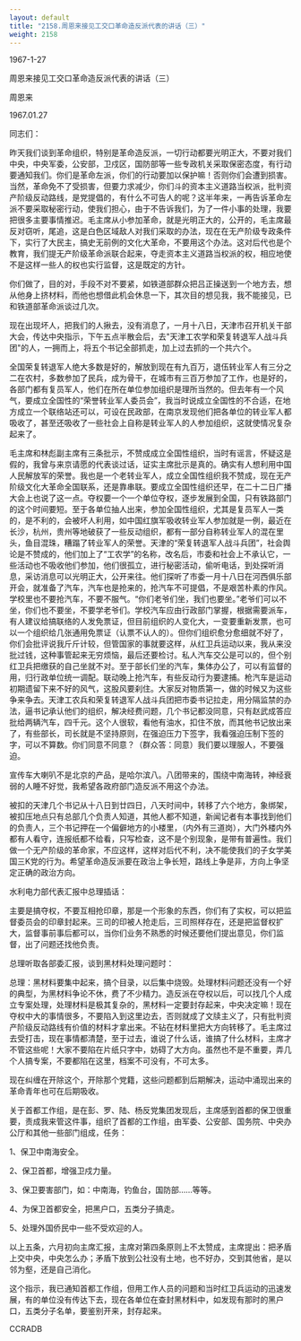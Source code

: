 ```yaml
---
layout: default
title: "2158.周恩来接见工交口革命造反派代表的讲话（三）"
weight: 2158
---
```


1967-1-27

周恩来接见工交口革命造反派代表的讲话（三）

周恩来

1967.01.27

同志们：

昨天我们谈到革命组织，特别是革命造反派，一切行动都要光明正大，不要对我们中央，中央军委，公安部，卫戍区，国防部等一些专政机关采取保密态度，有行动要通知我们。你们是革命左派，你们的行动要加以保护嘛！否则你们会遭到损害。当然，革命免不了受损害，但要力求减少，你们斗的资本主义道路当权派，批判资产阶级反动路线，是党提倡的，有什么不可告人的呢？这半年来，一再告诉革命左派不要采取秘密行动，使我们担心，由于不告诉我们，为了一件小事的处理，我要把很多主要事情推迟。毛主席从小参加革命，就是光明正大的，公开的，毛主席最反对窃听，尾追，这是白色区域敌人对我们采取的办法，现在在无产阶级专政条件下，实行了大民主，搞史无前例的文化大革命，不要用这个办法。这对后代也是个教育，我们提无产阶级革命派联合起来，夺走资本主义道路当权派的权，相应地使不是这样一些人的权也实行监督，这是既定的方针。

你们做了，目的对，手段不对不要紧，如铁道部群众把吕正操送到一个地方去，想从他身上挤材料，而他也想借此机会休息一下，其次目的想见我，我不能接见，已和铁道部革命派谈过几次。

现在出现坏人，把我们的人揪去，没有消息了，一月十八日，天津市召开机关干部大会，传达中央指示，下午五点半散会后，去"天津工农学和荣复转退军人战斗兵团"的人，一拥而上，将五个书记全部抓走，加上过去抓的一个共六个。

全国荣复转退军人绝大多数是好的，解放到现在有九百万，退伍转业军人有三分之二在农村，多数参加了民兵，成为骨干，在城市有三百万参加了工作，也是好的，各部门都有复员军人，他们在所在单位参加组织是理所当然的。但去年有一个风气，要成立全国性的“荣誉转业军人委员会”，我当时说成立全国性的不合适，在地方成立一个联络站还可以，可设在民政部，在南京发现他们把各单位的转业军人都吸收了，甚至还吸收了一些社会上自称是转业军人的人参加组织，这就使情况复杂起来了。

毛主席和林彪副主席有三条批示，不赞成成立全国性组织，当时有谣言，怀疑这是假的，我曾与来京请愿的代表谈过话，证实主席批示是真的。确实有人想利用中国人民解放军的荣誉。我也是一个老转业军人，成立全国性组织我不赞成，现在无产阶级文化大革命全国联系，还是靠串联。要成立全国性组织还早，在二十二日广播大会上也说了这一点。夺权要一个一个单位夺权，逐步发展到全国，只有铁路部门的这个时间要短。至于各单位抽人出来，参加全国性组织，尤其是复员军人一类的，是不利的，会被坏人利用，如中国红旗军吸收转业军人参加就是一例，最近在长沙，杭州，贵州等地破获了一些反动组织，都有一部分自称转业军人的混在里头，鱼目混珠，糟蹋了转业军人的荣誉。天津的“荣复转退军人战斗兵团”，社会舆论是不赞成的，他们加上了“工农学”的名称，改名后，市委和社会上不承认它，一些活动也不吸收他们参加，他们很孤立，进行秘密活动，偷听电话，到处探听消息，采访消息可以光明正大，公开来往。他们探听了市委一月十八日在河西俱乐部开会，就准备了汽车，汽车也是抢来的，抢汽车不可提倡，不是艰苦朴素的作风。学校里也不要抢汽车，不要不服气。“你们老爷们坐，我们也要坐。”老爷们可以不坐，你们也不要坐，不要学老爷们。学校汽车应由行政部门掌握，根据需要派车，有人建议给搞联络的人发免票证，但目前组织的人变化大，一变要重新发票，也可以一个组织给几张通用免票证（认票不认人的）。但你们组织愈分愈细就不好了，你们会批评说我斤斤计较，但管国家的事就要这样，从红卫兵运动以来，我从来没批过钱，这种事管起来无穷烦恼，最后还要检讨。私人汽车交公是可以的，但个别红卫兵把缴获的自己坐就不对。至于部长们坐的汽车，集体办公了，可以有监督的用，归行政单位统一调配。联动晚上抢汽车，有些反动行为要逮捕。枪汽车是运动初期遗留下来不好的风气，这股风要刹住。大家反对物质第一，做的时候又为这些争来争去。天津工农兵和荣复转退军人战斗兵团把市委书记拉走，用分隔监禁的办法，逼书记承认他们的组织，解决经费问题，几个书记都没同意，只有赵武成答应批给两辆汽车，四千元。这个人很软，看他有油水，扣住不放，而其他书记放出来了，有些部长，司长就是不坚持原则，在强迫压力下签字，我看强迫压制下签的字，可以不算数。你们同意不同意？（群众答：同意）我们要以理服人，不要强迫。

宣传车大喇叭不是北京的产品，是哈尔滨八。八团带来的，围绕中南海转，神经衰弱的人睡不好觉，我希望各政府部门造反派不用这个办法。

被扣的天津几个书记从十八日到廿四日，八天时间中，转移了六个地方，象绑架，被扣压地点只有总部几个负责人知道，其他人都不知道，新闻记者有本事找到他们的负责人，三个书记押在一个偏僻地方的小楼里，（内外有三道岗），大门外楼内外都有人看守，连报纸都不给看，只写检查，这不是个别现象，是带有普遍性。我们做一个无产阶级的革命家，不应这样，这样对后代不利，决不能使我们的子女学美国三K党的行为。希望革命造反派要在政治上争长短，路线上争是非，方向上争坚定正确的政治方向。

水利电力部代表汇报中总理插话：

主要是搞夺权，不要互相抢印章，那是一个形象的东西，你们有了实权，可以把监督委员会的印章封起来。三司的印被人抢走后，三司照样存在，还是把监督权扩大，监督事前事后都可以，当你们业务不熟悉的时候还要他们提出意见，你们监督，出了问题还找他负责。

总理听取各部委汇报，谈到黑材料处理问题时：

总理：黑材料要集中起来，搞个目录，以后集中烧毁。处理材料问题还没有一个好的典型，为黑材料争论不休，费了不少精力。造反派在夺权以后，可以找几个人成立专案处理，处理材料是极其复杂的，黑材料一定要封存起来，中央决定嘛！现在夺权中大的事情很多，不要陷入到这里边去，否则就成了文牍主义了，只有批判资产阶级反动路线有价值的材料才拿出来。不钻在材料里把大方向转移了。毛主席过去受打击，现在事情都清楚，至于过去，谁说了什么话，谁搞了什么材料，主席才不管这些呢！大家不要陷在片纸只字中，妨碍了大方向。虽然也不是不重要，弄几个人搞专案，不要都陷在这里，档案不可没有，不可太多。

现在纠缠在开除这个，开除那个党籍，这些问题都到后期解决，运动中涌现出来的革命青年也可在后期吸收。

关于首都工作组，是在彭、罗、陆、杨反党集团发现后，主席感到首都的保卫很重要，责成我来管这件事，组织了首都的工作组，由军委、公安部、国务院、中央办公厅和其他一些部门组成，任务：

1、保卫中南海安全。

2、保卫首都，增强卫戍力量。

3、保卫要害部门，如：中南海，钓鱼台，国防部……等等。

4、为保卫首都安全，把黑户口，五类分子搞走。

5、处理外国侨民中一些不受欢迎的人。

以上五条，六月初向主席汇报，主席对第四条原则上不太赞成，主席提出：把矛盾上交中央，中央怎么办；矛盾下放到公社没有土地，也不好办，交到其他省，是以邻为壑，还是自己消化。

这个指示，我已通知首都工作组，但用工作人员的问题和当时红卫兵运动的迅速发展，有的单位没有传达下去，现在各单位在查封黑材料中，如发现有那时的黑户口，五类分子名单，要鉴别开来，封存起来。

CCRADB

